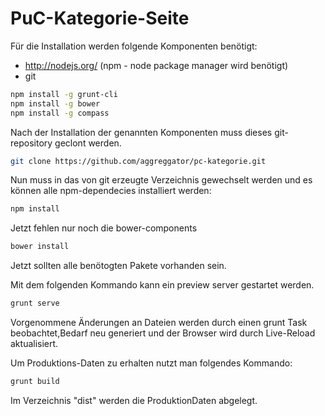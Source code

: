 PuC-Kategorie-Seite
===================

Für die Installation werden folgende Komponenten benötigt:

* http://nodejs.org/ (npm - node package manager wird benötigt)
* git

```sh
npm install -g grunt-cli
npm install -g bower
npm install -g compass
```

Nach der Installation der genannten Komponenten muss dieses git-repository geclont werden. 

```sh
git clone https://github.com/aggreggator/pc-kategorie.git
```
Nun muss in das von git erzeugte Verzeichnis gewechselt werden und es können alle npm-dependecies installiert werden:
```sh
npm install
```
Jetzt fehlen nur noch die bower-components
```sh
bower install
```
Jetzt sollten alle benötogten Pakete vorhanden sein.

Mit dem folgenden Kommando kann ein preview server gestartet werden.
```sh
grunt serve
```
Vorgenommene Änderungen an Dateien werden durch einen grunt Task beobachtet,Bedarf neu generiert und der Browser wird durch Live-Reload aktualisiert.

Um Produktions-Daten zu erhalten nutzt man folgendes Kommando:
```sh
grunt build
```
Im Verzeichnis "dist" werden die ProduktionDaten abgelegt.